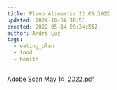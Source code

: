 ```yaml
---
title: Plano Alimentar 12.05.2022
updated: 2024-10-06 10:51
created: 2022-05-14 09:34:55Z
author: André Luz
tags:
  - eating_plan
  - food
  - health
---
```


[Adobe Scan May 14, 2022.pdf](../../_resources/Adobe_Scan_May_14__2022.pdf)